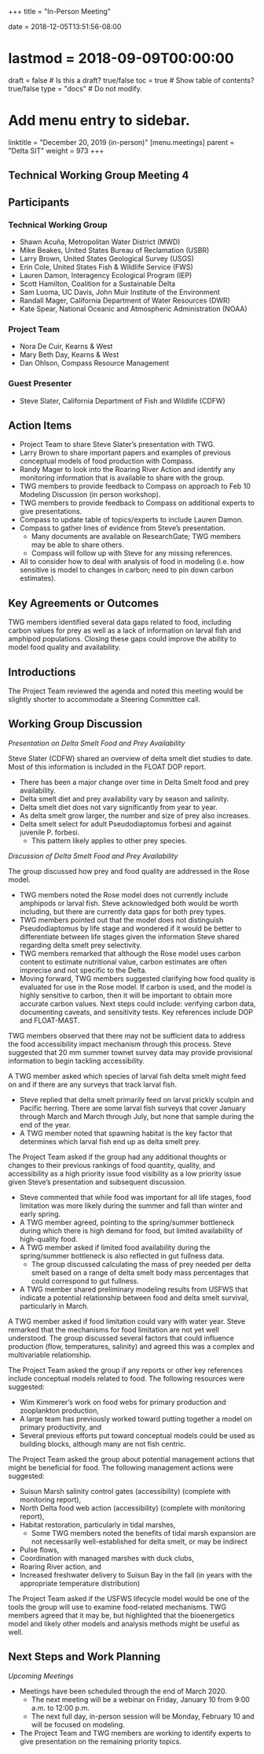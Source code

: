 +++
title = "In-Person Meeting"

date = 2018-12-05T13:51:56-08:00
# lastmod = 2018-09-09T00:00:00

draft = false  # Is this a draft? true/false
toc = true  # Show table of contents? true/false
type = "docs"  # Do not modify.

# Add menu entry to sidebar.
linktitle = "December 20, 2019 (in-person)"
[menu.meetings]
  parent = "Delta SIT"
  weight = 973
+++


## Technical Working Group Meeting 4

## Participants


### Technical Working Group
* Shawn Acuña, Metropolitan Water District (MWD)
* Mike Beakes, United States Bureau of Reclamation (USBR)
* Larry Brown, United States Geological Survey (USGS)
* Erin Cole, United States Fish & Wildlife Service (FWS)
* Lauren Damon, Interagency Ecological Program (IEP)
* Scott Hamilton, Coalition for a Sustainable Delta
* Sam Luoma, UC Davis, John Muir Institute of the Environment
* Randall Mager, California Department of Water Resources (DWR)
* Kate Spear, National Oceanic and Atmospheric Administration (NOAA)

### Project Team
* Nora De Cuir, Kearns & West 
* Mary Beth Day, Kearns & West
* Dan Ohlson, Compass Resource Management

### Guest Presenter
* Steve Slater, California Department of Fish and Wildlife (CDFW)


## Action Items
* Project Team to share Steve Slater’s presentation with TWG. 
* Larry Brown to share important papers and examples of previous conceptual models of food production with Compass.
* Randy Mager to look into the Roaring River Action and identify any monitoring information that is available to share with the group.
* TWG members to provide feedback to Compass on approach to Feb 10 Modeling Discussion (in person workshop).
* TWG members to provide feedback to Compass on additional experts to give presentations. 
* Compass to update table of topics/experts to include Lauren Damon.
* Compass to gather lines of evidence from Steve’s presentation.
    * Many documents are available on ResearchGate; TWG members may be able to share others.
    * Compass will follow up with Steve for any missing references.
* All to consider how to deal with analysis of food in modeling (i.e. how sensitive is model to changes in carbon; need to pin down carbon estimates).


## Key Agreements or Outcomes 
TWG members identified several data gaps related to food, including carbon values for prey as well as a lack of information on larval fish and amphipod populations. Closing these gaps could improve the ability to model food quality and availability.


## Introductions
The Project Team reviewed the agenda and noted this meeting would be slightly shorter to accommodate a Steering Committee call.


## Working Group Discussion
*Presentation on Delta Smelt Food and Prey Availability*

Steve Slater (CDFW) shared an overview of delta smelt diet studies to date. Most of this information is included in the FLOAT DOP report.

* There has been a major change over time in Delta Smelt food and prey availability.
* Delta smelt diet and prey availability vary by season and salinity.
* Delta smelt diet does not vary significantly from year to year.
* As delta smelt grow larger, the number and size of prey also increases.
* Delta smelt select for adult Pseudodiaptomus forbesi and against juvenile P. forbesi. 
    * This pattern likely applies to other prey species. 

*Discussion of Delta Smelt Food and Prey Availability*

The group discussed how prey and food quality are addressed in the Rose model.

* TWG members noted the Rose model does not currently include amphipods or larval fish. Steve acknowledged both would be worth including, but there are currently data gaps for both prey types.
* TWG members pointed out that the model does not distinguish Pseudodiaptomus by life stage and wondered if it would be better to differentiate between life stages given the information Steve shared regarding delta smelt prey selectivity.
* TWG members remarked that although the Rose model uses carbon content to estimate nutritional value, carbon estimates are often imprecise and not specific to the Delta.
* Moving forward, TWG members suggested clarifying how food quality is evaluated for use in the Rose model. If carbon is used, and the model is highly sensitive to carbon, then it will be important to obtain more accurate carbon values. Next steps could include: verifying carbon data, documenting caveats, and sensitivity tests. Key references include DOP and FLOAT-MAST.


TWG members observed that there may not be sufficient data to address the food accessibility impact mechanism through this process. Steve suggested that 20 mm summer townet survey data may provide provisional information to begin tackling accessibility.


A TWG member asked which species of larval fish delta smelt might feed on and if there are any surveys that track larval fish.

* Steve replied that delta smelt primarily feed on larval prickly sculpin and Pacific herring. There are some larval fish surveys that cover January through March and March through July, but none that sample during the end of the year.
* A TWG member noted that spawning habitat is the key factor that determines which larval fish end up as delta smelt prey.


The Project Team asked if the group had any additional thoughts or changes to their previous rankings of food quantity, quality, and accessibility as a high priority issue food visibility as a low priority issue given Steve’s presentation and subsequent discussion. 

* Steve commented that while food was important for all life stages, food limitation was more likely during the summer and fall than winter and early spring.
* A TWG member agreed, pointing to the spring/summer bottleneck during which there is high demand for food, but limited availability of high-quality food.
* A TWG member asked if limited food availability during the spring/summer bottleneck is also reflected in gut fullness data.
    * The group discussed calculating the mass of prey needed per delta smelt based on a range of delta smelt body mass percentages that could correspond to gut fullness.
* A TWG member shared preliminary modeling results from USFWS that indicate a potential relationship between food and delta smelt survival, particularly in March.


A TWG member asked if food limitation could vary with water year. Steve remarked that the mechanisms for food limitation are not yet well understood. The group discussed several factors that could influence production (flow, temperatures, salinity) and agreed this was a complex and multivariable relationship.


The Project Team asked the group if any reports or other key references include conceptual models related to food. The following resources were suggested:

* Wim Kimmerer’s work on food webs for primary production and zooplankton production,
* A large team has previously worked toward putting together a model on primary productivity, and
* Several previous efforts put toward conceptual models could be used as building blocks, although many are not fish centric.


The Project Team asked the group about potential management actions that might be beneficial for food. The following management actions were suggested:

* Suisun Marsh salinity control gates (accessibility) (complete with monitoring report),
* North Delta food web action (accessibility) (complete with monitoring report),
* Habitat restoration, particularly in tidal marshes,
    * Some TWG members noted the benefits of tidal marsh expansion are not necessarily well-established for delta smelt, or may be indirect
* Pulse flows,
* Coordination with managed marshes with duck clubs,
* Roaring River action, and
* Increased freshwater delivery to Suisun Bay in the fall (in years with the appropriate temperature distribution)


The Project Team asked if the USFWS lifecycle model would be one of the tools the group will use to examine food-related mechanisms. TWG members agreed that it may be, but highlighted that the bioenergetics model and likely other models and analysis methods might be useful as well.


## Next Steps and Work Planning

*Upcoming Meetings*

* Meetings have been scheduled through the end of March 2020.
    * The next meeting will be a webinar on Friday, January 10 from 9:00 a.m. to 12:00 p.m.
    * The next full day, in-person session will be Monday, February 10 and will be focused on modeling.
* The Project Team and TWG members are working to identify experts to give presentation on the remaining priority topics.
